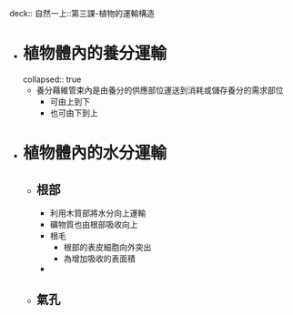 deck:: 自然一上::第三課-植物的運輸構造

- # 植物體內的養分運輸
  collapsed:: true
	- 養分藉維管束內是由養分的供應部位運送到消耗或儲存養分的需求部位
		- 可由上到下
		- 也可由下到上
- # 植物體內的水分運輸
	- ## 根部
		- 利用木質部將水分向上運輸
		- 礦物質也由根部吸收向上
		- 根毛
			- 根部的表皮細胞向外突出
			- 為增加吸收的表面積
		-
	- ## 氣孔